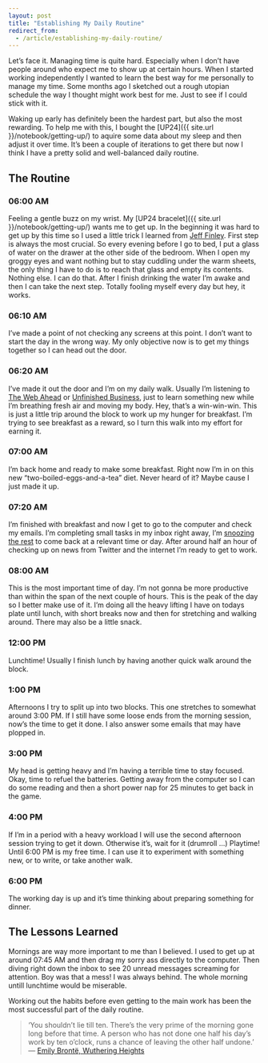 ```yaml
---
layout: post
title: "Establishing My Daily Routine"
redirect_from:
  - /article/establishing-my-daily-routine/
---
```


Let’s face it. Managing time is quite hard. Especially when I don’t have people around who expect me to show up at certain hours. When I started working independently I wanted to learn the best way for me personally to manage my time. Some months ago I sketched out a rough utopian schedule the way I thought might work best for me. Just to see if I could stick with it.

Waking up early has definitely been the hardest part, but also the most rewarding. To help me with this, I bought the [UP24]({{ site.url }}/notebook/getting-up/) to aquire some data about my sleep and then adjust it over time. It’s been a couple of iterations to get there but now I think I have a pretty solid and well-balanced daily routine.

## The Routine

### 06:00 AM
Feeling a gentle buzz on my wrist. My [UP24 bracelet]({{ site.url }}/notebook/getting-up/) wants me to get up. In the beginning it was hard to get up by this time so I used a little trick I learned from [Jeff Finley](https://twitter.com/jeff_finley). First step is always the most crucial. So every evening before I go to bed, I put a glass of water on the drawer at the other side of the bedroom. When I open my groggy eyes and want nothing but to stay cuddling under the warm sheets, the only thing I have to do is to reach that glass and empty its contents. Nothing else. I can do that. After I finish drinking the water I’m awake and then I can take the next step. Totally fooling myself every day but hey, it works.

### 06:10 AM
I’ve made a point of not checking any screens at this point. I don’t want to start the day in the wrong way. My only objective now is to get my things together so I can head out the door.

### 06:20 AM
I’ve made it out the door and I’m on my daily walk. Usually I’m listening to [The Web Ahead](http://thewebahead.net/) or [Unfinished Business](http://www.unfinished.bz/), just to learn something new while I’m breathing fresh air and moving my body. Hey, that’s a win-win-win. This is just a little trip around the block to work up my hunger for breakfast. I’m trying to see breakfast as a reward, so I turn this walk into my effort for earning it.

### 07:00 AM
I’m back home and ready to make some breakfast. Right now I’m in on this new “two-boiled-eggs-and-a-tea” diet. Never heard of it? Maybe cause I just made it up.

### 07:20 AM
I’m finished with breakfast and now I get to go to the computer and check my emails. I’m completing small tasks in my inbox right away, I’m [snoozing the rest](http://www.google.com/inbox/) to come back at a relevant time or day. After around half an hour of checking up on news from Twitter and the internet I’m ready to get to work.

### 08:00 AM
This is the most important time of day. I’m not gonna be more productive than within the span of the next couple of hours. This is the peak of the day so I better make use of it. I’m doing all the heavy lifting I have on todays plate until lunch, with short breaks now and then for stretching and walking around. There may also be a little snack.

### 12:00 PM
Lunchtime! Usually I finish lunch by having another quick walk around the block.

### 1:00 PM
Afternoons I try to split up into two blocks. This one stretches to somewhat around 3:00 PM. If I still have some loose ends from the morning session, now’s the time to get it done. I also answer some emails that may have plopped in.

### 3:00 PM
My head is getting heavy and I’m having a terrible time to stay focused. Okay, time to refuel the batteries. Getting away from the computer so I can do some reading and then a short power nap for 25 minutes to get back in the game.

### 4:00 PM
If I’m in a period with a heavy workload I will use the second afternoon session trying to get it down. Otherwise it’s, wait for it (drumroll ...) Playtime! Until 6:00 PM is my free time. I can use it to experiment with something new, or to write, or take another walk.

### 6:00 PM
The working day is up and it’s time thinking about preparing something for dinner.

## The Lessons Learned

Mornings are way more important to me than I believed. I used to get up at around 07:45 AM and then drag my sorry ass directly to the computer. Then diving right down the inbox to see 20 unread messages screaming for attention. Boy was that a mess! I was always behind. The whole morning untill lunchtime would be miserable.

Working out the habits before even getting to the main work has been the most successful part of the daily routine.

>‘You shouldn’t lie till ten. There’s the very prime of the morning gone long before that time. A person who has not done one half his day’s work by ten o’clock, runs a chance of leaving the other half undone.’ — [Emily Brontë, Wuthering Heights](/reading/wuthering-heights/#highlight-2)
